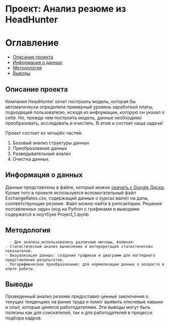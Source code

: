 # Проект: Анализ резюме из HeadHunter
# Оглавление
- [Описание проекта](#описание-проекта)
- [Информация о данных](#информация-о-данных)
- [Методология](#методология)
- [Выводы](#выводы)
## Описание проекта
Компания HeadHunter хочет построить модель, которая бы автоматически определяла примерный уровень заработной платы, подходящей пользователю, исходя из информации, которую он указал о себе. Но, прежде чем построить модель, данные необходимо преобразовать, исследовать и очистить. В этом и состоит наша задача!

Проект состоит из четырёх частей:
1. Базовый анализ структуры данных
2. Преобразование данных
3. Разведывательный анализ
4. Очистка данных.
    
## Информация о данных
Данные представлены в файле, который можно [скачать с Google Диска](https://drive.google.com/file/d/1G54Vh2fDFli0L10_DOhjYQESDR47_3Zf/view?usp=sharing). Кроме того в проекте используется вспомогательный файл ExchangeRates.csv, содержащий данные о курсах валют на даты, соответствующие резюме. Файл можно найти в репозитории. Решение поставленных задач (код на Python с графиками и выводами содержатся в ноутбуке Project_1.ipynb.

## Методология
      - Для анализа использовались различные методы, включая:
    - Статистический анализ вычисление и интерпретация статистических показателей.
    - Визуализация данных: создание графиков и диаграмм для наглядного представления результатов.
    - Логарифмическое преобразование: для нормализации данных о возрасте и опыте работы.
  
## Выводы
Проведенный анализ резюме предоставил ценные заключения о текущих тенденциях на рынке труда и помог выявить ключевые навыки и опыт, которые ценятся работодателями. Эти выводы могут быть полезны как для соискателей, так и для работодателей в процессе подбора кадров.
